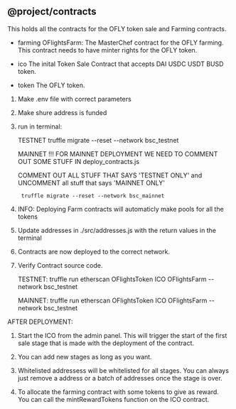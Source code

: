 ## @project/contracts

This holds all the contracts for the OFLY token sale and Farming contracts. 

- farming 
    OFlightsFarm: The MasterChef contract for the OFLY farming. This contract needs to have minter rights for the OFLY token. 

- ico
    The inital Token Sale Contract that accepts DAI USDC USDT BUSD token.

- token 
    The OFLY token. 

1. Make .env file with correct parameters

2. Make shure address is funded 

3. run in terminal: 

    TESTNET 
        truffle migrate --reset --network bsc_testnet

    MAINNET !!! FOR MAINNET DEPLOYMENT WE NEED TO COMMENT OUT SOME STUFF IN deploy_contracts.js 

    COMMENT OUT ALL STUFF THAT SAYS 'TESTNET ONLY' and UNCOMMENT all stuff that says 'MAINNET ONLY'

        truffle migrate --reset --network bsc_mainnet 


3. INFO: Deploying Farm contracts will automaticly make pools for all the tokens  

4. Update addresses in ./src/addresses.js with the return values in the terminal 

5. Contracts are now deployed to the correct network. 

6. Verify Contract source code. 

    TESTNET: truffle run etherscan OFlightsToken ICO OFlightsFarm --network bsc_testnet

    MAINNET: truffle run etherscan OFlightsToken ICO OFlightsFarm --network bsc_testnet



AFTER DEPLOYMENT:

1. Start the ICO from the admin panel. This will trigger the start of the first sale stage that is made with the deployment of the contract. 

2. You can add new stages as long as you want. 

3. Whitelisted addressess will be whitelisted for all stages. You can always just remove a address or a batch of addresses once the stage is over. 

4. To allocate the farming contract with some tokens to give as reward. You can call the mintRewardTokens function on the ICO contract. 

